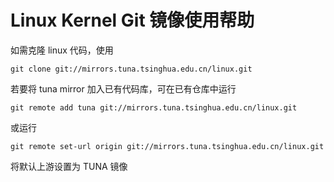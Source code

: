 Linux Kernel Git 镜像使用帮助
=============================

如需克隆 linux 代码，使用
```
git clone git://mirrors.tuna.tsinghua.edu.cn/linux.git
```

若要将 tuna mirror 加入已有代码库，可在已有仓库中运行
```
git remote add tuna git://mirrors.tuna.tsinghua.edu.cn/linux.git
```

或运行
```
git remote set-url origin git://mirrors.tuna.tsinghua.edu.cn/linux.git
```
将默认上游设置为 TUNA 镜像

